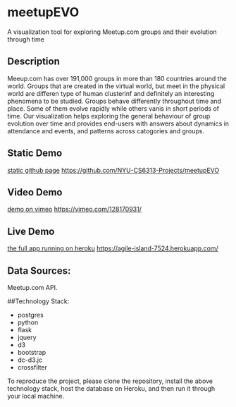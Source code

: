 # meetupEVO 
A visualization tool for exploring Meetup.com groups and their evolution through time

## Description
Meeup.com has over 191,000 groups in more than 180 countries around the world. Groups that are created in the virtual world, but meet in the physical world are differen type of human clusterinf and definitely an interesting phenomena to be studied. Groups behave differently throughout time and place. Some of them evolve rapidly while others vanis in short periods of time. Our visualization helps exploring the general behaviour of group evolution over time and provides end-users with answers about dynamics in attendance and events, and patterns across catogories and groups.

## Static Demo
[static github page](https://github.com/NYU-CS6313-Projects/meetupEVO/) 
https://github.com/NYU-CS6313-Projects/meetupEVO

## Video Demo
[demo on vimeo](https://vimeo.com/128170931/)
https://vimeo.com/128170931/

## Live Demo
[the full app running on heroku](https://agile-island-7524.herokuapp.com/)
https://agile-island-7524.herokuapp.com/

## Data Sources:
Meetup.com API.

##Technology Stack:
* postgres
* python
* flask
* jquery
* d3
* bootstrap
* dc-d3.jc
* crossfilter

To reproduce the project, please clone the repository, install the above technology stack, host the database on Heroku, and then run it through your local machine.
